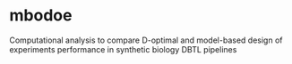 # mbodoe
Computational analysis to compare D-optimal and model-based design of experiments performance in synthetic biology DBTL pipelines
